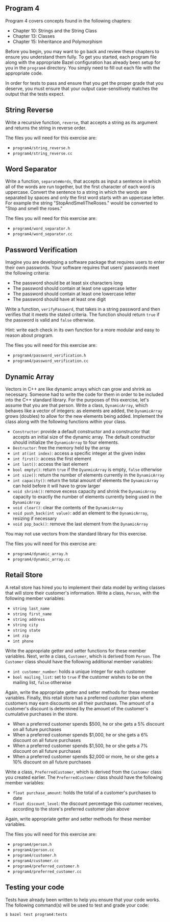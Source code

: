 Program 4
---------
Program 4 covers concepts found in the following chapters:

- Chapter 10: Strings and the String Class
- Chapter 13: Classes
- Chapter 15: Inheritance and Polymorphism

Before you begin, you may want to go back and review these chapters to ensure you understand them
fully. To get you started, each program file along with the appropriate Bazel configuration has
already been setup for you in the `program4` directory. You simply need to fill out each file with
the appropriate code.

In order for tests to pass and ensure that you get the proper grade that you deserve, you must
ensure that your output case-sensitively matches the output that the tests expect.

String Reverse
--------------
Write a recursive function, `reverse`, that accepts a string as its argument and returns the string
in reverse order.

The files you will need for this exercise are:

- `program4/string_reverse.h`
- `program4/string_reverse.cc`

Word Separator
--------------
Write a function, `separateWords`, that accepts as input a sentence in which all of the words are
run together, but the first character of each word is uppercase. Convert the sentence to a string in
which the words are separated by spaces and only the first word starts with an uppercase letter. For
example the string "StopAndSmellTheRoses." would be converted to "Stop and smell the roses."

The files you will need for this exercise are:

- `program4/word_separator.h`
- `program4/word_separator.cc`

Password Verification
---------------------
Imagine you are developing a software package that requires users to enter their own passwords. Your
software requires that users' passwords meet the following criteria:

- The password should be at least six characters long
- The password should contain at least one uppercase letter
- The password should contain at least one lowercase letter
- The password should have at least one digit

Write a function, `verifyPassword`, that takes in a string password and then verifies that it meets
the stated criteria. The function should return `true` if the password is valid and `false`
otherwise.

Hint: write each check in its own function for a more modular and easy to reason about program.

The files you will need for this exercise are:

- `program4/password_verification.h`
- `program4/password_verification.cc`

Dynamic Array
-------------
Vectors in C++ are like dynamic arrays which can grow and shrink as necessary. Someone had to write
the code for them in order to be included into the C++ standard library. For the purposes of this
exercise, let's assume that you are that person. Write a class, `DynamicArray`, which behaves like a
vector of integers: as elements are added, the `DynamicArray` grows (doubles) to allow for the new
elements being added. Implement the class along with the following functions within your class.

- `Constructor`: provide a default constructor and a constructor that accepts an initial size of the
  dynamic array. The default constructor should initialize the `DynamicArray` to four elements.
- `Destructor`: free the memory held by the array
- `int at(int index)`: access a specific integer at the given index
- `int first()`: access the first element
- `int last()`: access the last element
- `bool empty()`: return `true` if the `DyanmicArray` is empty, `false` otherwise
- `int size()`: return the number of elements currently in the `DynamicArray`
- `int capacity()`: return the total amount of elements the `DynamicArray` can hold before it will
  have to grow larger
- `void shrink()`: remove excess capacity and shrink the `DynamicArray` capacity to exactly the
  number of elements currently being used in the `DynamicArray`
- `void clear()`: clear the contents of the `DynamicArray`
- `void push_back(int value)`: add an element to the `DynamicArray`, resizing if necessary
- `void pop_back()`: remove the last element from the `DynamicArray`

You may not use vectors from the standard library for this exercise.

The files you will need for this exercise are:

- `program4/dynamic_array.h`
- `program4/dynamic_array.cc`

Retail Store
------------
A retail store has hired you to implement their data model by writing classes that will store their
customer's information. Write a class, `Person`, with the following member variables:

- `string last_name`
- `string first_name`
- `string address`
- `string city`
- `string state`
- `int zip`
- `int phone`

Write the appropriate getter and setter functions for these member variables. Next, write a class,
`Customer`, which is derived from `Person`. The `Customer` class should have the following additional
member variables:

- `int customer_number`: holds a unique integer for each customer
- `bool mailing_list`: set to `true` if the customer wishes to be on the mailing list, `false`
  otherwise

Again, write the appropriate getter and setter methods for these member variables. Finally, this
retail store has a preferred customer plan where customers may earn discounts on all their
purchases. The amount of a customer's discount is determined by the amount of the customer's
cumulative purchases in the store.

- When a preferred customer spends $500, he or she gets a 5% discount on all future purchases
- When a preferred customer spends $1,000, he or she gets a 6% discount on all future purchases
- When a preferred customer spends $1,500, he or she gets a 7% discount on all future purchases
- When a preferred customer spends $2,000 or more, he or she gets a 10% discount on all future
  purchases

Write a class, `PreferredCustomer`, which is derived from the `Customer` class you created earlier.
The `PreferredCustomer` class should have the following member variables:

- `float purchase_amount`: holds the total of a customer's purchases to date
- `float discount_level`: the discount percentage this customer receives, according to the store's
  preferred customer plan above

Again, write appropriate getter and setter methods for these member variables.

The files you will need for this exercise are:

- `program4/person.h`
- `program4/person.cc`
- `program4/customer.h`
- `program4/customer.cc`
- `program4/preferred_customer.h`
- `program4/preferred_customer.cc`

Testing your code
-----------------
Tests have already been written to help you ensure that your code works. The following command(s)
will be used to test and grade your code:

    $ bazel test program4:tests
